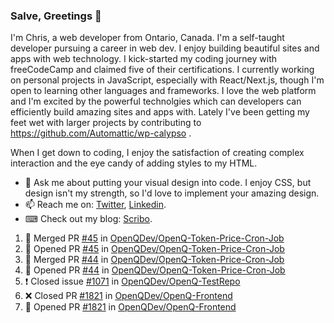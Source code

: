 ### Salve, Greetings 👋

I'm Chris, a web developer from Ontario, Canada. I'm a self-taught developer pursuing a career in web dev. I enjoy building beautiful sites and apps with web technology.
I kick-started my coding journey with freeCodeCamp and claimed five of their certifications.  I currently working on personal projects in JavaScript, especially with React/Next.js, though I'm open to learning other languages and frameworks. I love the web platform and I'm excited by the powerful technolgies which can developers can efficiently build amazing sites and apps with. Lately I've been getting my feet wet with larger projects by contributing to https://github.com/Automattic/wp-calypso .

When I get down to coding, I enjoy the satisfaction of creating complex interaction and the eye candy of adding styles to my HTML. 

- 💬 Ask me about putting your visual design into code. I enjoy CSS, but design isn't my strength, so I'd love to implement your amazing design.
- 📫 Reach me on: [Twitter](https://twitter.com/Christo28120856), [Linkedin](https://www.linkedin.com/in/christopher-stevers-07b9a5204/).
- ⌨ Check out my blog: [Scribo](https://christopherstevers.cf).
<!--
**Christopher-Stevers/Christopher-Stevers** is a ✨ _special_ ✨ repository because its `README.md` (this file) appears on your GitHub profile.

Here are some ideas to get you started:

- 🔭 I’m currently working on ...
- 🌱 I’m currently learning ...
- 👯 I’m looking to collaborate on ...
- 🤔 I’m looking for help with ...
- 😄 Pronouns: ...
- ⚡ Fun fact: ...
-->

<!--START_SECTION:activity-->
1. 🎉 Merged PR [#45](https://github.com/OpenQDev/OpenQ-Token-Price-Cron-Job/pull/45) in [OpenQDev/OpenQ-Token-Price-Cron-Job](https://github.com/OpenQDev/OpenQ-Token-Price-Cron-Job)
2. 💪 Opened PR [#45](https://github.com/OpenQDev/OpenQ-Token-Price-Cron-Job/pull/45) in [OpenQDev/OpenQ-Token-Price-Cron-Job](https://github.com/OpenQDev/OpenQ-Token-Price-Cron-Job)
3. 🎉 Merged PR [#44](https://github.com/OpenQDev/OpenQ-Token-Price-Cron-Job/pull/44) in [OpenQDev/OpenQ-Token-Price-Cron-Job](https://github.com/OpenQDev/OpenQ-Token-Price-Cron-Job)
4. 💪 Opened PR [#44](https://github.com/OpenQDev/OpenQ-Token-Price-Cron-Job/pull/44) in [OpenQDev/OpenQ-Token-Price-Cron-Job](https://github.com/OpenQDev/OpenQ-Token-Price-Cron-Job)
5. ❗️ Closed issue [#1071](https://github.com/OpenQDev/OpenQ-TestRepo/issues/1071) in [OpenQDev/OpenQ-TestRepo](https://github.com/OpenQDev/OpenQ-TestRepo)
6. ❌ Closed PR [#1821](https://github.com/OpenQDev/OpenQ-Frontend/pull/1821) in [OpenQDev/OpenQ-Frontend](https://github.com/OpenQDev/OpenQ-Frontend)
7. 💪 Opened PR [#1821](https://github.com/OpenQDev/OpenQ-Frontend/pull/1821) in [OpenQDev/OpenQ-Frontend](https://github.com/OpenQDev/OpenQ-Frontend)
<!--END_SECTION:activity-->
